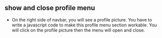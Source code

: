 ## show and close profile menu

 - On the right side of navbar, you will see a profile picture. You have to write a javascript code to make this profile menu section workable. You will click on the profile picture then the menu will open and close.
